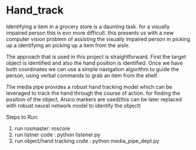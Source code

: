 # Hand_track

Identifying a item in a grocery store is a daunting task. for a visually impaired person this is evn more difficult. this presents us with a new computer vision problem of assisting the visually impaired person in picking up a identifying an picking up a item from the aisle.
 
The approach that is used in this project is straightforward. First the target object is identified  and also the hand position is identified. Once we have both coordinates we can use a simple navigation algorithm to guide the person, using verbal commands to grab an item from the shelf.
 
The media pipe provides a robust hand tracking model which can be leveraged to track the hand through the course of action. for finding the position of the object, Aruco markers are used(this can be later replaced with robust neural network model to identify the object)




Steps to Run:
1. run rosmaster:  roscore
2. run listner code : python listener.py
3. run object/hand tracking code : python media_pipe_dept.py